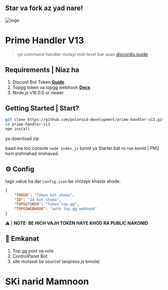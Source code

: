 ## Star va fork az yad nare!
![logo](https://media.discordapp.net/attachments/855360822338519041/931098103380049920/20220113_113234.png?width=668&height=418)

# Prime Handler V13
> ye command handler molayi mid-level bar asas [discordjs.guide](https://discordjs.guide)

## Requirements | Niaz ha

1. Discord Bot Token **[Guide](https://discordjs.guide/preparations/setting-up-a-bot-application.html#creating-your-bot)**
2. Topgg token va topgg webhook **[Docs](https://docs.top.gg)**  
3. Node.js v16.0.0 or newer

## Getting Started | Start?

```sh
git clone https://github.com/polaroid-development/prime-handler-v13.git
cd prime-handler-v13
npm install
```
ya download.zip

baad ina too console `node index.js` bznid ya Starter.bat ro run konid | PM2 ham pishnahad mishavad.

## ⚙️ Config

tagir value ha dar `config.json` be chizaye khaste shode.
```json
{
    "TOKEN": "Token bot shoma",
    "ID": "Id bot shoma",
    "TOPGGTOKEN": "Token top.gg",
    "TOPGGWEBHOOK": "auth top.gg webhook"
}
```

⚠️ | **NOTE: BE HICH VAJH TOKEN HAYE KHOD RA PUBLIC NAKONID** 

## 📝 Emkanat

1. Top.gg post va vote 
2. ControlPanel Bot
3. site motasel be source! (express.js bmola)

# SKi narid Mamnoon





